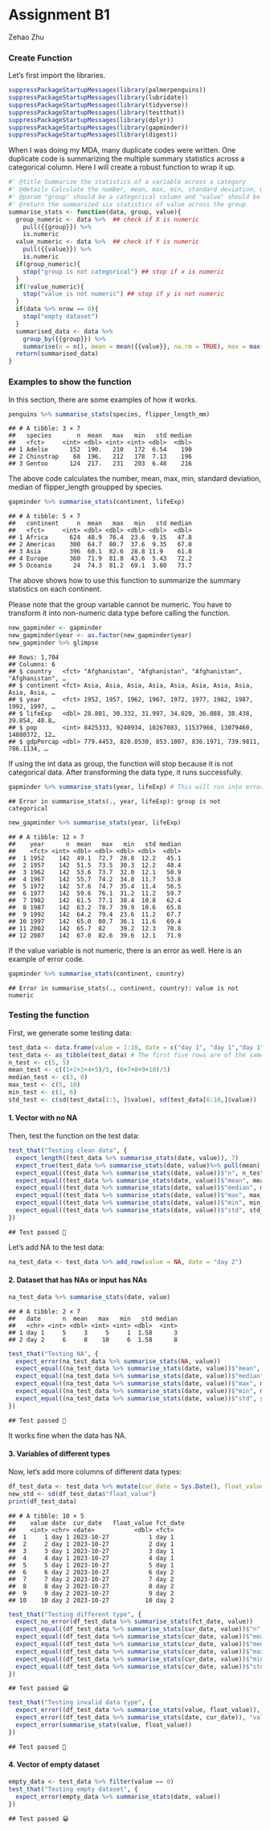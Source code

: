 Assignment B1
================
Zehao Zhu

### Create Function

Let’s first import the libraries.

``` r
suppressPackageStartupMessages(library(palmerpenguins))
suppressPackageStartupMessages(library(lubridate))
suppressPackageStartupMessages(library(tidyverse))
suppressPackageStartupMessages(library(testthat))
suppressPackageStartupMessages(library(dplyr))
suppressPackageStartupMessages(library(gapminder))
suppressPackageStartupMessages(library(digest))
```

When I was doing my MDA, many duplicate codes were written. One
duplicate code is summarizing the multiple summary statistics across a
categorical column. Here I will create a robust function to wrap it up.

``` r
#' @title Summarize the statistics of a variable across a category
#' @details Calculate the number, mean, max, min, standard deviation, median of a numeric variable "value" across a categorical variable "group"
#' @param "group" should be a categorical column and "value" should be a numeric column; Naming the categorical column "group" is because it works as the categorical data to group by. The column that we perform summary statistics on is called "value" because it is numeric and is the columns that we are working on.
#' @return the summarized six statistics of value across the group
summarise_stats <- function(data, group, value){
  group_numeric <- data %>%  ## check if X is numeric
    pull({{group}}) %>% 
    is.numeric
  value_numeric <- data %>%  ## check if Y is numeric
    pull({{value}}) %>% 
    is.numeric
  if(group_numeric){
    stop("group is not categorical") ## stop if x is numeric
  }
  if(!value_numeric){
    stop("value is not numeric") ## stop if y is not numeric
  }
  if(data %>% nrow == 0){
    stop("empty dataset")
  }
  summarised_data <- data %>%
    group_by({{group}}) %>%
    summarise(n = n(), mean = mean({{value}}, na.rm = TRUE), max = max({{value}}, na.rm = TRUE), min = min({{value}}, na.rm = TRUE), std = sd({{value}}, na.rm = TRUE), median = median({{value}}, na.rm = TRUE))
  return(summarised_data)
}
```

### Examples to show the function

In this section, there are some examples of how it works.

``` r
penguins %>% summarise_stats(species, flipper_length_mm)
```

    ## # A tibble: 3 × 7
    ##   species       n  mean   max   min   std median
    ##   <fct>     <int> <dbl> <int> <int> <dbl>  <dbl>
    ## 1 Adelie      152  190.   210   172  6.54    190
    ## 2 Chinstrap    68  196.   212   178  7.13    196
    ## 3 Gentoo      124  217.   231   203  6.48    216

The above code calculates the number, mean, max, min, standard
deviation, median of flipper_length groupped by species.

``` r
gapminder %>% summarise_stats(continent, lifeExp)
```

    ## # A tibble: 5 × 7
    ##   continent     n  mean   max   min   std median
    ##   <fct>     <int> <dbl> <dbl> <dbl> <dbl>  <dbl>
    ## 1 Africa      624  48.9  76.4  23.6  9.15   47.8
    ## 2 Americas    300  64.7  80.7  37.6  9.35   67.0
    ## 3 Asia        396  60.1  82.6  28.8 11.9    61.8
    ## 4 Europe      360  71.9  81.8  43.6  5.43   72.2
    ## 5 Oceania      24  74.3  81.2  69.1  3.80   73.7

The above shows how to use this function to summarize the summary
statistics on each continent.

Please note that the group variable cannot be numeric. You have to
transform it into non-numeric data type before calling the function.

``` r
new_gapminder <- gapminder
new_gapminder$year <- as.factor(new_gapminder$year)
new_gapminder %>% glimpse
```

    ## Rows: 1,704
    ## Columns: 6
    ## $ country   <fct> "Afghanistan", "Afghanistan", "Afghanistan", "Afghanistan", …
    ## $ continent <fct> Asia, Asia, Asia, Asia, Asia, Asia, Asia, Asia, Asia, Asia, …
    ## $ year      <fct> 1952, 1957, 1962, 1967, 1972, 1977, 1982, 1987, 1992, 1997, …
    ## $ lifeExp   <dbl> 28.801, 30.332, 31.997, 34.020, 36.088, 38.438, 39.854, 40.8…
    ## $ pop       <int> 8425333, 9240934, 10267083, 11537966, 13079460, 14880372, 12…
    ## $ gdpPercap <dbl> 779.4453, 820.8530, 853.1007, 836.1971, 739.9811, 786.1134, …

If using the int data as group, the function will stop because it is not
categorical data. After transforming the data type, it runs
successfully.

``` r
gapminder %>% summarise_stats(year, lifeExp) # This will run into error because the year is integer
```

    ## Error in summarise_stats(., year, lifeExp): group is not categorical

``` r
new_gapminder %>% summarise_stats(year, lifeExp)
```

    ## # A tibble: 12 × 7
    ##    year      n  mean   max   min   std median
    ##    <fct> <int> <dbl> <dbl> <dbl> <dbl>  <dbl>
    ##  1 1952    142  49.1  72.7  28.8  12.2   45.1
    ##  2 1957    142  51.5  73.5  30.3  12.2   48.4
    ##  3 1962    142  53.6  73.7  32.0  12.1   50.9
    ##  4 1967    142  55.7  74.2  34.0  11.7   53.8
    ##  5 1972    142  57.6  74.7  35.4  11.4   56.5
    ##  6 1977    142  59.6  76.1  31.2  11.2   59.7
    ##  7 1982    142  61.5  77.1  38.4  10.8   62.4
    ##  8 1987    142  63.2  78.7  39.9  10.6   65.8
    ##  9 1992    142  64.2  79.4  23.6  11.2   67.7
    ## 10 1997    142  65.0  80.7  36.1  11.6   69.4
    ## 11 2002    142  65.7  82    39.2  12.3   70.8
    ## 12 2007    142  67.0  82.6  39.6  12.1   71.9

If the value variable is not numeric, there is an error as well. Here is
an example of error code.

``` r
gapminder %>% summarise_stats(continent, country)
```

    ## Error in summarise_stats(., continent, country): value is not numeric

### Testing the function

First, we generate some testing data:

``` r
test_data <- data.frame(value = 1:10, date = c("day 1", "day 1","day 1","day 1","day 1","day 2","day 2","day 2","day 2","day 2"))
test_data <- as_tibble(test_data) # The first five rows are of the same day and have values from 1 to 5. The rest five rows are of the same day and have values from 6 to 10.
n_test <- c(5, 5)
mean_test <- c((1+2+3+4+5)/5, (6+7+8+9+10)/5)
median_test <- c(3, 8)
max_test <- c(5, 10)
min_test <- c(1, 6)
std_test <- c(sd(test_data[1:5, ]$value), sd(test_data[6:10,]$value))
```

#### 1. Vector with no NA

Then, test the function on the test data:

``` r
test_that("Testing clean data", {
  expect_length((test_data %>% summarise_stats(date, value)), 7)
  expect_true(test_data %>% summarise_stats(date, value)%>% pull(mean) %>% is.numeric)
  expect_equal((test_data %>% summarise_stats(date, value))$"n", n_test)
  expect_equal((test_data %>% summarise_stats(date, value))$"mean", mean_test)
  expect_equal((test_data %>% summarise_stats(date, value))$"median", median_test)
  expect_equal((test_data %>% summarise_stats(date, value))$"max", max_test)
  expect_equal((test_data %>% summarise_stats(date, value))$"min", min_test)
  expect_equal((test_data %>% summarise_stats(date, value))$"std", std_test)
})
```

    ## Test passed 🥇

Let’s add NA to the test data:

``` r
na_test_data <- test_data %>% add_row(value = NA, date = "day 2")
```

#### 2. Dataset that has NAs or input has NAs

``` r
na_test_data %>% summarise_stats(date, value)
```

    ## # A tibble: 2 × 7
    ##   date      n  mean   max   min   std median
    ##   <chr> <int> <dbl> <int> <int> <dbl>  <int>
    ## 1 day 1     5     3     5     1  1.58      3
    ## 2 day 2     6     8    10     6  1.58      8

``` r
test_that("Testing NA", {
  expect_error(na_test_data %>% summarise_stats(NA, value))
  expect_equal((na_test_data %>% summarise_stats(date, value))$"mean", mean_test)
  expect_equal((na_test_data %>% summarise_stats(date, value))$"median", median_test)
  expect_equal((na_test_data %>% summarise_stats(date, value))$"max", max_test)
  expect_equal((na_test_data %>% summarise_stats(date, value))$"min", min_test)
  expect_equal((na_test_data %>% summarise_stats(date, value))$"std", std_test)
})
```

    ## Test passed 🎊

It works fine when the data has NA.

#### 3. Variables of different types

Now, let’s add more columns of different data types:

``` r
df_test_data <- test_data %>% mutate(cur_date = Sys.Date(), float_value = value*1.0, fct_date = as.factor(date))
new_std <- sd(df_test_data$"float_value")
print(df_test_data)
```

    ## # A tibble: 10 × 5
    ##    value date  cur_date   float_value fct_date
    ##    <int> <chr> <date>           <dbl> <fct>   
    ##  1     1 day 1 2023-10-27           1 day 1   
    ##  2     2 day 1 2023-10-27           2 day 1   
    ##  3     3 day 1 2023-10-27           3 day 1   
    ##  4     4 day 1 2023-10-27           4 day 1   
    ##  5     5 day 1 2023-10-27           5 day 1   
    ##  6     6 day 2 2023-10-27           6 day 2   
    ##  7     7 day 2 2023-10-27           7 day 2   
    ##  8     8 day 2 2023-10-27           8 day 2   
    ##  9     9 day 2 2023-10-27           9 day 2   
    ## 10    10 day 2 2023-10-27          10 day 2

``` r
test_that("Testing different type", {
  expect_no_error(df_test_data %>% summarise_stats(fct_date, value))
  expect_equal((df_test_data %>% summarise_stats(cur_date, value))$"n", 10)
  expect_equal((df_test_data %>% summarise_stats(cur_date, value))$"mean", 5.5)
  expect_equal((df_test_data %>% summarise_stats(cur_date, value))$"median", 5.5)
  expect_equal((df_test_data %>% summarise_stats(cur_date, value))$"max", 10)
  expect_equal((df_test_data %>% summarise_stats(cur_date, value))$"min", 1)
  expect_equal((df_test_data %>% summarise_stats(cur_date, value))$"std", new_std)
})
```

    ## Test passed 😀

``` r
test_that("Testing invalid data type", {
  expect_error((df_test_data %>% summarise_stats(value, float_value)), "group is not categorical")
  expect_error((df_test_data %>% summarise_stats(date, cur_date)), "value is not numeric")
  expect_error(summarise_stats(value, float_value))
})
```

    ## Test passed 🥇

#### 4. Vector of empty dataset

``` r
empty_data <- test_data %>% filter(value == 0)
test_that("Testing empty dataset", {
  expect_error(empty_data %>% summarise_stats(date, value))
})
```

    ## Test passed 😀
